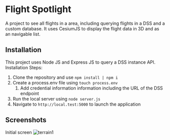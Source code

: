 # Flight Spotlight

A project to see all flights in a area, including querying flights in a DSS and a custom database. It uses CesiumJS to display the flight data in 3D and as an navigable list.

## Installation

This project uses Node JS and Express JS to query a DSS instance API. Installation Steps:

1. Clone the repository and use `npm install | npm i` 
2. Create a process.env file using `touch process.env`
   1. Add credential information information including the URL of the DSS endpoint
3. Run the local server using `node server.js`
4. Navigate to `http://local.test:5000` to launch the application

## Screenshots

Initial screen
![terrain1](https://i.imgur.com/hQ3LmFk.jpg)